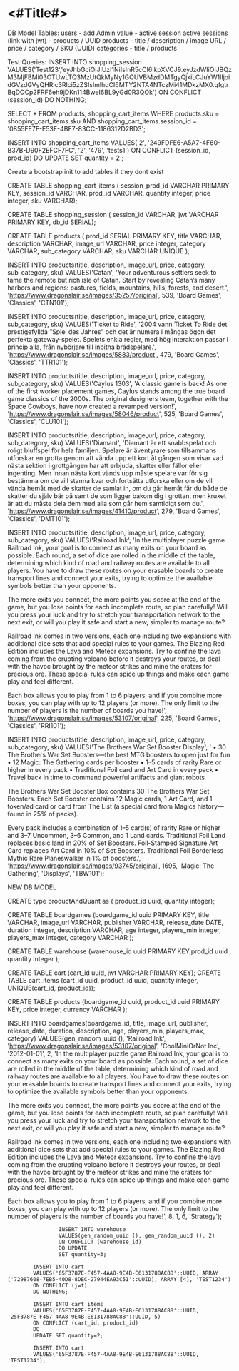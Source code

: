 #  <#Title#>



 DB Model
 Tables:
 users - add Admin value - active session
 active sessions (link with jwt)  - products / UUID
 products - title / description / image URL / price / category / SKU (UUID)
 categories - title / products

Test Queries:
INSERT INTO shopping_session
VALUES('Test123','eyJhbGciOiJIUzI1NiIsInR5cCI6IkpXVCJ9.eyJzdWIiOiJBQzM3MjFBMi03OTUwLTQ3MzUtQkMyNy1GQUVBMzdDMTgyQjkiLCJuYW1lIjoidGVzdGVyQHRlc3Rlci5zZSIsImlhdCI6MTY2NTA4NTczMi41MDkzMX0.qfgtrBqDOCp2FRF6eh9jDKn114BweI6BL9yGd0R3QOk')
ON CONFLICT (session_id)
DO NOTHING;

SELECT * FROM products, shopping_cart_items
WHERE products.sku = shopping_cart_items.sku
AND shopping_cart_items.session_id = '0855FE7F-E53F-4BF7-83CC-1186312D2BD3';

INSERT INTO shopping_cart_items
VALUES('2', '249FDFE6-A5A7-4F60-B37B-D90F2EFCF7FC', '2', '479', 'tests1')
ON CONFLICT (session_id, prod_id)
DO
UPDATE SET quantity = 2
;

 Create a bootstrap init to add tables if they dont exist

CREATE TABLE shopping_cart_items (
session_prod_id VARCHAR PRIMARY KEY,
session_id VARCHAR, 
prod_id VARCHAR,
quantity integer,
price integer,
sku VARCHAR);

CREATE TABLE shopping_session (
session_id VARCHAR,
jwt VARCHAR PRIMARY KEY,
db_id SERIAL);

CREATE TABLE products (
    prod_id SERIAL PRIMARY KEY,
    title VARCHAR,
    description VARCHAR,
    image_url VARCHAR,
    price integer,
    category VARCHAR,
    sub_category VARCHAR,
    sku VARCHAR UNIQUE
);


INSERT INTO products(title, description, image_url, price, category, sub_category, sku)
VALUES('Catan', 'Your adventurous settlers seek to tame the remote but rich isle of Catan. Start by revealing Catan’s many harbors and regions: pastures, fields, mountains, hills, forests, and desert.', 'https://www.dragonslair.se/images/35257/original', 539, 'Board Games', 'Classics', 'CTN101');

INSERT INTO products(title, description, image_url, price, category, sub_category, sku)
VALUES('Ticket to Ride', '2004 vann Ticket To Ride det prestigefyllda ”Spiel des Jahres” och det är numera i mångas ögon det perfekta gateway-spelet. Spelets enkla regler, med hög interaktion passar i princip alla, från nybörjare till inbitna brädspelare.', 'https://www.dragonslair.se/images/5883/product', 479, 'Board Games', 'Classics', 'TTR101');

INSERT INTO products(title, description, image_url, price, category, sub_category, sku)
VALUES('Caylus 1303', 'A classic game is back! As one of the first worker placement games, Caylus stands among the true board game classics of the 2000s. The original designers team, together with the Space Cowboys, have now created a revamped version!', 'https://www.dragonslair.se/images/58046/product', 525, 'Board Games', 'Classics', 'CLU101');

INSERT INTO products(title, description, image_url, price, category, sub_category, sku)
VALUES('Diamant', 'Diamant är ett snabbspelat och roligt bluffspel för hela familjen.  Spelare är äventyrare som tillsammans utforskar en grotta genom att vända upp ett kort åt gången som visar vad nästa sektion i grottgången har att erbjuda, skatter eller fällor eller ingenting. Men innan nästa kort vänds upp måste spelare var för sig bestämma om de vill stanna kvar och fortsätta utforska eller om de vill vända hemåt med de skatter de samlat in, om du går hemåt får du både de skatter du själv bär på samt de som ligger bakom dig i grottan, men kruxet är att du måste dela dem med alla som går hem samtidigt som du.', 'https://www.dragonslair.se/images/41410/product', 279, 'Board Games', 'Classics', 'DMT101');


INSERT INTO products(title, description, image_url, price, category, sub_category, sku)
VALUES('Railroad Ink', 'In the multiplayer puzzle game Railroad Ink, your goal is to connect as many exits on your board as possible. Each round, a set of dice are rolled in the middle of the table, determining which kind of road and railway routes are available to all players. You have to draw these routes on your erasable boards to create transport lines and connect your exits, trying to optimize the available symbols better than your opponents.

The more exits you connect, the more points you score at the end of the game, but you lose points for each incomplete route, so plan carefully! Will you press your luck and try to stretch your transportation network to the next exit, or will you play it safe and start a new, simpler to manage route?

Railroad Ink comes in two versions, each one including two expansions with additional dice sets that add special rules to your games. The Blazing Red Edition includes the Lava and Meteor expansions. Try to confine the lava coming from the erupting volcano before it destroys your routes, or deal with the havoc brought by the meteor strikes and mine the craters for precious ore. These special rules can spice up things and make each game play and feel different.

Each box allows you to play from 1 to 6 players, and if you combine more boxes, you can play with up to 12 players (or more). The only limit to the number of players is the number of boards you have!', 'https://www.dragonslair.se/images/53107/original', 225, 'Board Games', 'Classics', 'RRI101');


INSERT INTO products(title, description, image_url, price, category, sub_category, sku)
VALUES('The Brothers War Set Booster Display', '
• 30 The Brothers War Set Boosters—the best MTG boosters to open just for fun
• 12 Magic: The Gathering cards per booster
• 1–5 cards of rarity Rare or higher in every pack
• Traditional Foil card and Art Card in every pack
• Travel back in time to command powerful artifacts and giant robots

The Brothers War Set Booster Box contains 30 The Brothers War Set Boosters. Each Set Booster contains 12 Magic cards, 1 Art Card, and 1 token/ad card or card from The List (a special card from Magics history—found in 25% of packs).

Every pack includes a combination of 1–5 card(s) of rarity Rare or higher and 3–7 Uncommon, 3–6 Common, and 1 Land cards. Traditional Foil Land replaces basic land in 20% of Set Boosters. Foil-Stamped Signature Art Card replaces Art Card in 10% of Set Boosters. Traditional Foil Borderless Mythic Rare Planeswalker in 1% of boosters.', 'https://www.dragonslair.se/images/93745/original', 1695, 'Magic: The Gathering', 'Displays', 'TBW101');


NEW DB MODEL

CREATE type productAndQuant as (
product_id uuid,
quantity integer);

CREATE TABLE boardgames (boardgame_id uuid PRIMARY KEY, title VARCHAR, image_url VARCHAR, publisher VARCHAR, release_date DATE, duration integer, description VARCHAR, age integer, players_min integer, players_max integer, category VARCHAR );

CREATE TABLE warehouse (warehouse_id uuid PRIMARY KEY,prod_id uuid , quantity integer );

CREATE TABLE cart (cart_id uuid, jwt VARCHAR PRIMARY KEY);
CREATE TABLE cart_items (cart_id uuid, product_id uuid, quantity integer, UNIQUE(cart_id, product_id));

CREATE TABLE products (boardgame_id uuid, product_id uuid PRIMARY KEY, price integer, currency VARCHAR );


INSERT INTO boardgames(boardgame_id, title, image_url, publisher, release_date, duration, description, age, players_min, players_max, category)
VALUES(gen_random_uuid (), 'Railroad Ink', 'https://www.dragonslair.se/images/53107/original', 'CoolMiniOrNot Inc', '2012-01-01', 2, 'In the multiplayer puzzle game Railroad Ink, your goal is to connect as many exits on your board as possible. Each round, a set of dice are rolled in the middle of the table, determining which kind of road and railway routes are available to all players. You have to draw these routes on your erasable boards to create transport lines and connect your exits, trying to optimize the available symbols better than your opponents.

The more exits you connect, the more points you score at the end of the game, but you lose points for each incomplete route, so plan carefully! Will you press your luck and try to stretch your transportation network to the next exit, or will you play it safe and start a new, simpler to manage route?

Railroad Ink comes in two versions, each one including two expansions with additional dice sets that add special rules to your games. The Blazing Red Edition includes the Lava and Meteor expansions. Try to confine the lava coming from the erupting volcano before it destroys your routes, or deal with the havoc brought by the meteor strikes and mine the craters for precious ore. These special rules can spice up things and make each game play and feel different.

Each box allows you to play from 1 to 6 players, and if you combine more boxes, you can play with up to 12 players (or more). The only limit to the number of players is the number of boards you have!', 8, 1, 6, 'Strategy');

                    INSERT INTO warehouse
                    VALUES(gen_random_uuid (), gen_random_uuid (), 2)
                    ON CONFLICT (warehouse_id)
                    DO UPDATE
                    SET quantity=3;

            INSERT INTO cart
            VALUES('65F3787E-F457-4AA8-9E4B-E6131788AC88'::UUID, ARRAY ['72987608-7EB5-40D8-8DEC-27944EA93C51'::UUID], ARRAY [4], 'TEST1234')
            ON CONFLICT (jwt)
            DO NOTHING;
            
            INSERT INTO cart_items
            VALUES('65F3787E-F457-4AA8-9E4B-E6131788AC88'::UUID, '25F3787E-F457-4AA8-9E4B-E6131788AC88'::UUID, 5)
            ON CONFLICT (cart_id, product_id)
            DO 
            UPDATE SET quantity=2;
            
            INSERT INTO cart
            VALUES('65F3787E-F457-4AA8-9E4B-E6131788AC88'::UUID, 'TEST1234');
